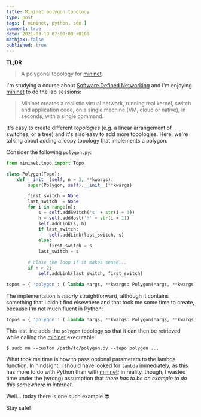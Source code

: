 ```yaml
---
title: Mininet polygon topology
type: post
tags: [ mininet, python, sdn ]
comment: true
date: 2021-03-19 07:00:00 +0100
mathjax: false
published: true
---
```


**TL;DR**

> A polygonal topology for [mininet][].

I'm studying a course about [Software Defined Networking][SDN] and I'm
enjoying [mininet][] to do the lab sessions:

> Mininet creates a realistic virtual network, running real kernel, switch
> and application code, on a single machine (VM, cloud or native), in
> seconds, with a single command.

It's easy to create different *topologies* (e.g. a linear arrangement of
switches, or a tree) and it's also easy to add more topologies. Here, we're
talking about adding a loopy topology that implements a polygon.

Consider the following `polygon.py`:

```python
from mininet.topo import Topo

class Polygon(Topo):
    def __init__(self, n = 3, **kwargs):
        super(Polygon, self).__init__(**kwargs)

        first_switch = None
        last_switch  = None
        for i in range(n):
            s = self.addSwitch('s' + str(i + 1))
            h = self.addHost('h' + str(i + 1))
            self.addLink(s, h)
            if last_switch:
                self.addLink(last_switch, s)
            else:
                first_switch = s
            last_switch = s

        # close the loop if it makes sense...
        if n > 2:
            self.addLink(last_switch, first_switch)

topos = { 'polygon': ( lambda *args, **kwargs: Polygon(*args, **kwargs) ) }
```

The implementation is *nearly* straightforward, although it contains
something that I didn't find elsewhere and that took me some time to create,
because I'm not much fluent in Python:

```python
topos = { 'polygon': ( lambda *args, **kwargs: Polygon(*args, **kwargs) ) }
```

This last line adds the `polygon` topology so that it can then be retrieved
while calling the [mininet][] executable:

```shell
$ sudo mn --custom /path/to/polygon.py --topo polygon ...
```

What took me time is how to pass optional parameters to the lambda function.
In hindsight, I should have looked for `lambda` immediately, as this has
more to do with Python than with [mininet][]; in reality, though, I wasted
time under the (wrong) assumption that *there has to be an example to do
this somewhere in internet*.

Well... today there is one such example 😎

Stay safe!


[mininet]: http://mininet.org/
[SDN]: https://en.wikipedia.org/wiki/Software-defined_networking
